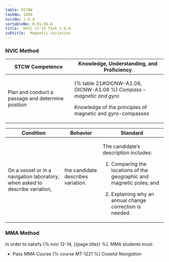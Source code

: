 ```yaml
---
table: OICNW
taskNo: 1D6A
nvicNo: 1.6.A 
sortableNo: D-01-06-A
title:  NVIC 12-14 Task 1.6.A
subtitle:  Magnetic variation
---
```






### NVIC Method

<a style="display:none;" onclick="togglevisibility('nvic_methods')" >Show NVIC method.</a>

<div id='nvic_methods' class='show'>

<table>
<thead>
<tr>
<th class='forty'> STCW Competence </th>
<th class='sixty'> Knowledge, Understanding, and Proficiency </th>
</tr>
</thead>

<tbody>
<tr><td markdown='1'>

Plan and conduct a passage and determine position

</td><td markdown='1'>

{% table 21#OICNW-A1.06, OICNW-A1.06 %} *Compass – magnetic and gyro*

Knowledge of the principles of magnetic and gyro-compasses

</td></tr>


</tbody>
</table>


<table>
<thead>
<tr><th class='twenty'>  Condition </th><th class='twenty'> Behavior </th><th  class='sixty'>Standard </th></tr>
</thead>
<tbody >



<tr><td markdown='1'>

On a vessel or in a navigation laboratory, when asked to describe variation,

</td><td markdown='1'>

the candidate describes variation.

<br>

<div class="tooltip" markdown='1'>



</div>


</td><td markdown='1'>

The candidate’s description includes:

1. Comparing the locations of the geographic and magnetic poles; and

2. Explaining why an annual change correction is needed.

</td></tr>
</tbody>
</table>
</div>


### MMA Method

In order to satisfy  {% nvic 12-14, {{page.title}}  %}, MMA students must:

* Pass MMA Course {% course MT-1221 %}  *Coastal Navigation*